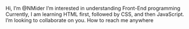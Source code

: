   Hi, I’m @NMider
  I’m interested in understanding Front-End programming
  Currently, I am learning HTML first, followed by CSS, and then JavaScript.
  I’m looking to collaborate on you.
  How to reach me anywhere

<!---
NMider/NMider is a ✨ special ✨ repository because its `README.md` (this file) appears on your GitHub profile.
You can click the Preview link to take a look at your changes.
--->
